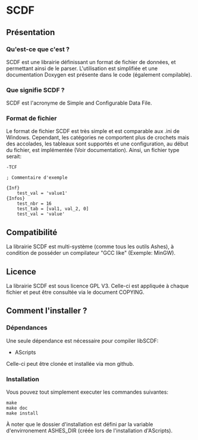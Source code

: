 # SCDF

## Présentation

### Qu'est-ce que c'est ?

SCDF est une librairie définissant un format de fichier de données, et permettant ainsi de le parser.
L'utilisation est simplifiée et une documentation Doxygen est présente dans le code (également compilable).

### Que signifie SCDF ?

SCDF est l'acronyme de Simple and Configurable Data File.

### Format de fichier

Le format de fichier SCDF est très simple et est comparable aux .ini de Windows. Cependant, les catégories ne comportent plus de crochets mais des accolades, les tableaux sont supportés et une configuration, au début du fichier, est implémentée (Voir documentation). Ainsi, un fichier type serait:

    -TCF

    ; Commentaire d'exemple

    {Inf}
        test_val = 'value1'
    {Infos}
        test_nbr = 16
        test_tab = [val1, val_2, 0]
        test_val = 'value'

## Compatibilité

La librairie SCDF est multi-système (comme tous les outils Ashes), à condition de posséder un compilateur "GCC like" (Exemple: MinGW).

## Licence

La librairie SCDF est sous licence GPL V3. Celle-ci est appliquée à chaque fichier et peut être consultée via le document COPYING.

## Comment l'installer ?

### Dépendances

Une seule dépendance est nécessaire pour compiler libSCDF:

* AScripts

Celle-ci peut être clonée et installée via mon github.

### Installation

Vous pouvez tout simplement executer les commandes suivantes:

    make
    make doc
    make install

À noter que le dossier d'installation est défini par la variable d'envirronement ASHES_DIR (créée lors de l'installation d'AScripts).
